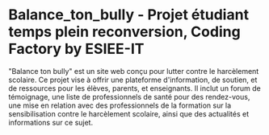 # Balance_ton_bully - Projet étudiant temps plein reconversion, Coding Factory by ESIEE-IT
"Balance ton bully" est un site web conçu pour lutter contre le harcèlement scolaire. Ce projet vise à offrir une plateforme d'information, de soutien, et de ressources pour les élèves, parents, et enseignants. Il inclut un forum de témoignage, une liste de professionnels de santé pour des rendez-vous, une mise en relation avec des professionnels de la formation sur la sensibilisation contre le harcèlement scolaire, ainsi que des actualités et informations sur ce sujet.
